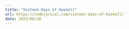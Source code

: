 ```yaml
---
title: "Sixteen Days of Haskell"
url: https://codelyrical.com/sixteen-days-of-haskell/
date: 2023/06/28
---
```

